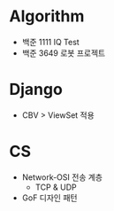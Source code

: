 # Algorithm
- 백준 1111 IQ Test
- 백준 3649 로봇 프로젝트

# Django
- CBV > ViewSet 적용

# CS
- Network-OSI 전송 계층
    - TCP & UDP
- GoF 디자인 패턴